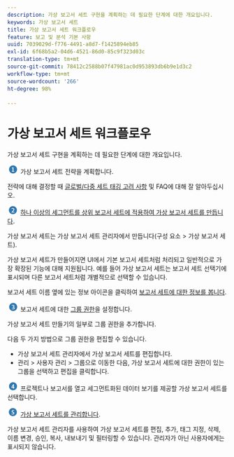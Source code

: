 ```yaml
---
description: 가상 보고서 세트 구현을 계획하는 데 필요한 단계에 대한 개요입니다.
keywords: 가상 보고서 세트
title: 가상 보고서 세트 워크플로우
feature: 보고 및 분석 기본 사항
uuid: 7039029d-f776-4491-a8d7-f1425894eb85
exl-id: 6f68b5a2-04d6-4521-86d0-85c9f323d03c
translation-type: tm+mt
source-git-commit: 78412c2588b07f47981ac0d953893db6b9e1d3c2
workflow-type: tm+mt
source-wordcount: '266'
ht-degree: 98%

---
```


# 가상 보고서 세트 워크플로우

가상 보고서 세트 구현을 계획하는 데 필요한 단계에 대한 개요입니다.

![](assets/step1_icon.png) 가상 보고서 세트 전략을 계획합니다.

전략에 대해 결정할 때 [글로벌/다중 세트 태깅 고려 사항](/help/components/vrs/vrs-considerations.md) 및 FAQ에 대해 잘 알아두십시오.

![](assets/step2_icon.png) [하나 이상의 세그먼트를 상위 보고서 세트에 적용하여 가상 보고서 세트를 만듭니다](/help/components/vrs/c-workflow-vrs/vrs-create.md).

가상 보고서 세트는 가상 보고서 세트 관리자에서 만듭니다(구성 요소 > 가상 보고서 세트).

가상 보고서 세트가 만들어지면 UI에서 기본 보고서 세트처럼 처리되고 일반적으로 가장 확장된 기능에 대해 지원됩니다. 예를 들어 가상 보고서 세트는 보고서 세트 선택기에 표시되며 다른 보고서 세트처럼 개별적으로 선택할 수 있습니다.

보고서 세트 이름 옆에 있는 정보 아이콘을 클릭하여 [보고서 세트에 대한 정보를 봅니다](/help/components/vrs/c-workflow-vrs/vrs-view.md).

![](assets/step3_icon.png) 보고서 세트에 대한 [그룹 권한](/help/components/vrs/c-workflow-vrs/vrs-create.md)을 설정합니다.

가상 보고서 세트 만들기의 일부로 그룹 권한을 추가합니다.

다음 두 가지 방법으로 그룹 권한을 편집할 수 있습니다.

* 가상 보고서 세트 관리자에서 가상 보고서 세트를 편집합니다.
* 관리 > 사용자 관리 > 그룹으로 이동한 다음, 가상 보고서 세트에 대한 권한이 있는 그룹을 선택하고 편집을 클릭합니다.

![](assets/step4_icon.png) 프로젝트나 보고서를 열고 세그먼트화된 데이터 보기를 제공할 가상 보고서 세트를 선택합니다.

![](assets/step5_icon.png) [가상 보고서 세트를 관리합니다](/help/components/vrs/c-workflow-vrs/vrs-manage.md).

가상 보고서 세트 관리자를 사용하여 가상 보고서 세트를 편집, 추가, 태그 지정, 삭제, 이름 변경, 승인, 복사, 내보내기 및 필터링할 수 있습니다. 관리자가 아닌 사용자에게는 표시되지 않습니다.
